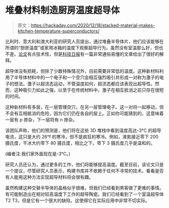 # 堆叠材料制造厨房温度超导体

> 原文：<https://hackaday.com/2020/12/18/stacked-material-makes-kitchen-temperature-superconductors/>

比利时、意大利和澳大利亚的研究人员提出，通过堆叠半导体片，他们应该能够在所谓的“厨房温度”或家用冰箱的温度下观察超导行为。虽然没有室温那么好，但也不差。[论文](https://doi.org/10.1103/PhysRevB.102.060503)有点技术性，但是[科技日报](https://scitechdaily.com/kitchen-temperature-superconductivity-from-stacked-2d-materials/)有一篇非常通俗易懂的文章给出了很好的解释。

超导体没有损耗，但除了少数特殊情况外，目前需要非常低的温度。这种新材料利用了半导体材料中的一个电子和一个空穴会相互强烈吸引并形成一对称为激子的电子的想法。激子以超流态运动，不管温度如何，超流态都应该表现出超导性。然而，这种吸引力如此之强，以至于在传统材料中，激子在相互抵消之前只存在很短的时间。

这种新材料有多层，在一层管理空穴，在另一层管理电子。这一对将一起移动，但不会有互相抵消的危险，因为它们仍在各自的层上。正如你可能猜到的，这意味着一层有 p 掺杂，下一层将有 n 掺杂。

该团队声称，他们的预测是，他们将在这些 3D 堆栈中看到温度高达-3°C 的超导电流，这只是大约 26°f 的寒冷，但不是疯狂的寒冷。例如，液氮接近零下 200 摄氏度，干冰大约零下 80 摄氏度，相比之下，零下 3 摄氏度几乎是温和的。

(编者注:我们家外面现在是-3℃。)

研究人员还认为，通过更多的工作，他们将能够提高温度。截至目前，该论文只是一个提议，尽管研究人员表示，构建书库并不依赖于任何不寻常的技术。看看是否有人能用这种方法实现超导材料将会很有趣。

虽然构建这种交替半导体的晶格似乎很难，但我们已经看到黑客做了更难的事情。有可能制造出在相对较高温度下工作的超导陶瓷。我们已经看到了一个室温超导体 T2 T3，但是它有一个很大的缺陷，这使得它在实际应用中非常不切实际。